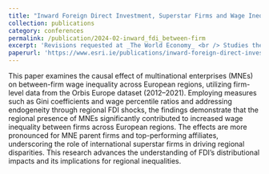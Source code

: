 ```yaml
---
title: "Inward Foreign Direct Investment, Superstar Firms and Wage Inequality between Firms: Evidence from European Regions [with [Iulia Siedschlag](https://www.esri.ie/people/iulia-siedschlag)]"
collection: publications
category: conferences
permalink: /publication/2024-02-inward_fdi_between-firm
excerpt: 'Revisions requested at _The World Economy_ <br /> Studies the effect of MNEs presence on on between-firm wage inequality across European regions between 2012-2021 using ORBIS.'
paperurl: 'https://www.esri.ie/publications/inward-foreign-direct-investment-superstar-firms-and-wage-inequality-between-firms#:~:text=Theoretical%20models%20and%20international%20evidence,inequality%20in%20the%20host%20countries'
---
```


This paper examines the causal effect of multinational enterprises (MNEs) on between-firm wage inequality across European regions, utilizing firm-level data from the Orbis Europe dataset (2012–2021). Employing measures such as Gini coefficients and wage percentile ratios and addressing endogeneity through regional FDI shocks, the findings demonstrate that the regional presence of MNEs significantly contributed to increased wage inequality between firms across European regions. The effects are more pronounced for MNE parent firms and top-performing affiliates, underscoring the role of international superstar firms in driving regional disparities. This research advances the understanding of FDI’s distributional impacts and its implications for regional inequalities.
